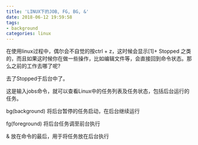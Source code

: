```yaml
---
title: 'LINUX下的JOB, FG, BG, &'
date: 2018-06-12 19:59:58
tags:
- background
categories: linux
---
```


在使用linux过程中，偶尔会不自觉的按ctrl + z，这时候会显示[1]+ Stopped 之类的，而且如果这时候你在做一些操作，比如编辑文件等，会直接回到命令状态。那么之前的工作去哪了呢?
<!-- more -->

去了Stopped于后台中了。

这是输入jobs命令，就可以查看Linux中的任务列表及任务状态，包括后台运行的任务。

bg(background) 将后台暂停的任务启动，在后台继续运行

fg(foreground) 将后台任务调至前台执行

& 放在命令的最后，用于将任务放在后台执行
